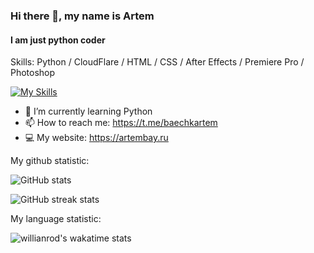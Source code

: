 ### Hi there 👋, my name is Artem
#### I am just python coder

Skills: Python / CloudFlare / HTML / CSS / After Effects / Premiere Pro / Photoshop

[![My Skills](https://skillicons.dev/icons?i=py,cloudflare,html,css,ae,pr,ps)](https://artembay.site)

- 🌱 I’m currently learning Python  
- 📫 How to reach me: https://t.me/baechkartem 
- 💻 My website: https://artembay.ru


My github statistic:

![GitHub stats](https://github-readme-stats-git-masterrstaa-rickstaa.vercel.app/api?username=Artembay&theme=tokyonight&show_icons=true)  

![GitHub streak stats](https://github-readme-streak-stats.herokuapp.com/?user=Artembay&theme=tokyonight&show_icons=true)  

My language statistic:

![willianrod's wakatime stats](https://github-readme-stats.vercel.app/api/wakatime?username=Artembay&theme=tokyonight&show_icons=true&layout=compact)
